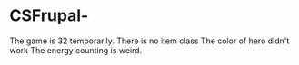 # CSFrupal-

The game is 32 temporarily.
There is no item class
The color of hero didn't work
The energy counting is weird.
